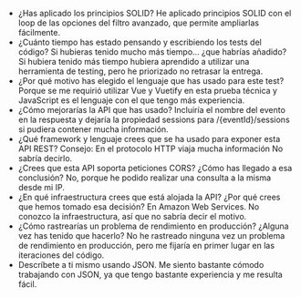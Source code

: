 - ¿Has aplicado los principios SOLID?
    He aplicado principios SOLID con el loop de las opciones del filtro avanzado, que permite ampliarlas fácilmente.
- ¿Cuánto tiempo has estado pensando y escribiendo los tests del código? Si hubieras tenido mucho más tiempo... ¿que habrías añadido?
    Si hubiera tenido más tiempo hubiera aprendido a utilizar una herramienta de testing, pero he priorizado no retrasar la entrega.
- ¿Por qué motivo has elegido el lenguaje que has usado para este test?
    Porque se me requirió utilizar Vue y Vuetify en esta prueba técnica y JavaScript es el lenguaje con el que tengo más experiencia.
- ¿Cómo mejorarías la API que has usado?
    Incluiría el nombre del evento en la respuesta y dejaría la propiedad sessions para /{eventId}/sessions si pudiera contener mucha información.
- ¿Qué framework y lenguaje crees que se ha usado para exponer esta API REST? Consejo: En el protocolo HTTP viaja mucha información 
    No sabría decirlo.
- ¿Crees que esta API soporta peticiones CORS? ¿Cómo has llegado a esa conclusión? 
    No, porque he podido realizar una consulta a la misma desde mi IP.
- ¿En qué infraestructura crees que está alojada la API? ¿Por qué crees que hemos tomado esa decisión? 
    En Amazon Web Services. No conozco la infraestructura, así que no sabría decir el motivo.
- ¿Cómo rastrearías un problema de rendimiento en producción? ¿Alguna vez has tenido que hacerlo?
    No he rastreado ninguna vez un problema de rendimiento en producción, pero me fijaría en primer lugar en las iteraciones del código.
- Descríbete a ti mismo usando JSON.
    Me siento bastante cómodo trabajando con JSON, ya que tengo bastante experiencia y me resulta fácil.
